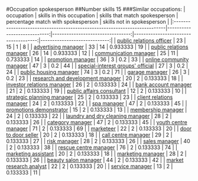 #Occupation spokesperson
##Number skills 15
###Similar occupations:
| occupation                                                                |   skills in this occupation |   skills that match spokesperson |   percentage match with spokesperson |   skills not in spokesperson |
|:--------------------------------------------------------------------------|----------------------------:|---------------------------------:|-------------------------------------:|-----------------------------:|
| [public relations officer](public_relations_officer.md)                   |                          23 |                               15 |                             1        |                            8 |
| [advertising manager](advertising_manager.md)                             |                          33 |                               14 |                             0.933333 |                           19 |
| [public relations manager](public_relations_manager.md)                   |                          26 |                               14 |                             0.933333 |                           12 |
| [communication manager](communication_manager.md)                         |                          25 |                               11 |                             0.733333 |                           14 |
| [promotion manager](promotion_manager.md)                                 |                          36 |                                3 |                             0.2      |                           33 |
| [online community manager](online_community_manager.md)                   |                          47 |                                3 |                             0.2      |                           44 |
| [special-interest groups' official](special-interest_groups'_official.md) |                          27 |                                3 |                             0.2      |                           24 |
| [public housing manager](public_housing_manager.md)                       |                          74 |                                3 |                             0.2      |                           71 |
| [garage manager](garage_manager.md)                                       |                          26 |                                3 |                             0.2      |                           23 |
| [research and development manager](research_and_development_manager.md)   |                          20 |                                2 |                             0.133333 |                           18 |
| [investor relations manager](investor_relations_manager.md)               |                          26 |                                2 |                             0.133333 |                           24 |
| [bank account manager](bank_account_manager.md)                           |                          21 |                                2 |                             0.133333 |                           19 |
| [public affairs consultant](public_affairs_consultant.md)                 |                          12 |                                2 |                             0.133333 |                           10 |
| [strategic planning manager](strategic_planning_manager.md)               |                          25 |                                2 |                             0.133333 |                           23 |
| [client relations manager](client_relations_manager.md)                   |                          24 |                                2 |                             0.133333 |                           22 |
| [spa manager](spa_manager.md)                                             |                          47 |                                2 |                             0.133333 |                           45 |
| [promotions demonstrator](promotions_demonstrator.md)                     |                          15 |                                2 |                             0.133333 |                           13 |
| [membership manager](membership_manager.md)                               |                          24 |                                2 |                             0.133333 |                           22 |
| [laundry and dry cleaning manager](laundry_and_dry_cleaning_manager.md)   |                          28 |                                2 |                             0.133333 |                           26 |
| [category manager](category_manager.md)                                   |                          47 |                                2 |                             0.133333 |                           45 |
| [youth centre manager](youth_centre_manager.md)                           |                          71 |                                2 |                             0.133333 |                           69 |
| [marketeer](marketeer.md)                                                 |                          22 |                                2 |                             0.133333 |                           20 |
| [door to door seller](door_to_door_seller.md)                             |                          20 |                                2 |                             0.133333 |                           18 |
| [call centre manager](call_centre_manager.md)                             |                          29 |                                2 |                             0.133333 |                           27 |
| [risk manager](risk_manager.md)                                           |                          28 |                                2 |                             0.133333 |                           26 |
| [sales manager](sales_manager.md)                                         |                          40 |                                2 |                             0.133333 |                           38 |
| [rescue centre manager](rescue_centre_manager.md)                         |                          76 |                                2 |                             0.133333 |                           74 |
| [marketing assistant](marketing_assistant.md)                             |                          20 |                                2 |                             0.133333 |                           18 |
| [marketing manager](marketing_manager.md)                                 |                          28 |                                2 |                             0.133333 |                           26 |
| [beauty salon manager](beauty_salon_manager.md)                           |                          44 |                                2 |                             0.133333 |                           42 |
| [market research analyst](market_research_analyst.md)                     |                          22 |                                2 |                             0.133333 |                           20 |
| [service manager](service_manager.md)                                     |                          13 |                                2 |                             0.133333 |                           11 |
